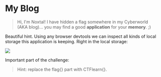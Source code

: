 # My Blog

> Hi, I'm Noxtal! I have hidden a flag somewhere in my Cyberworld (AKA blog)... you may find a good **application** for your **memory**. ;)

Beautiful hint. Using any browser devtools we can inspect all kinds of local storage this application is keeping. Right in the local storage:

![](https://i.imgur.com/nxaX5X8.png)

Important part of the challenge: 

> Hint: replace the flag{} part with CTFlearn{}.


